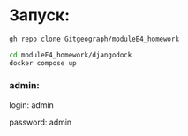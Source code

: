 # Запуск:

```bash
gh repo clone Gitgeograph/moduleE4_homework
```

```bash
cd moduleE4_homework/djangodock
docker compose up
```

### admin:
login: admin

password: admin

